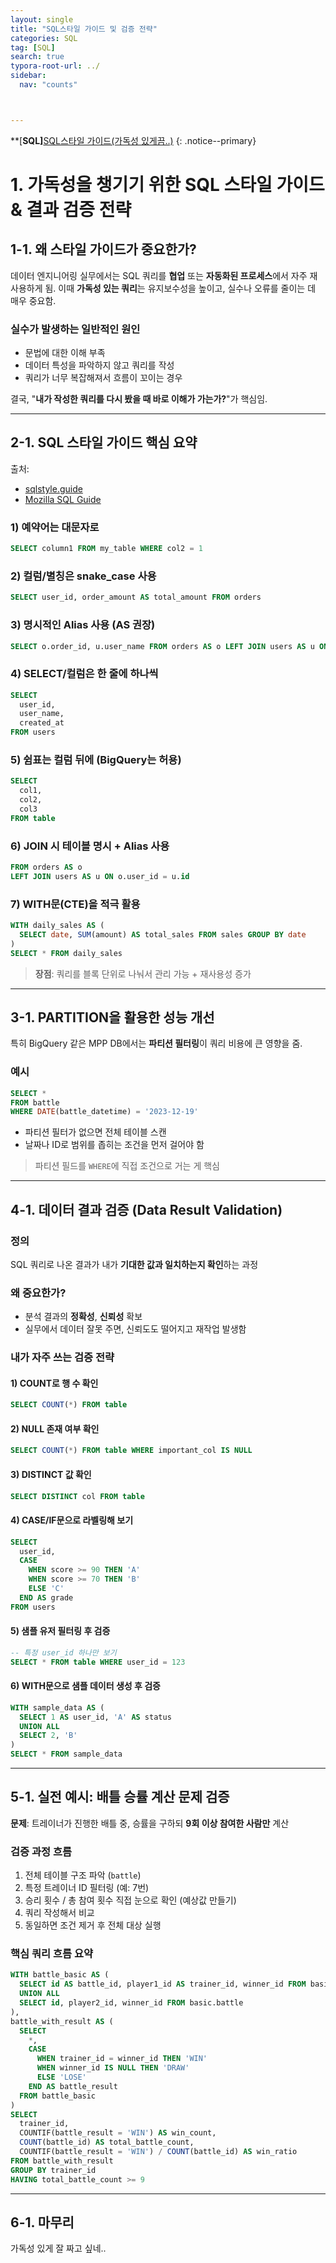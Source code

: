 ```yaml
---
layout: single
title: "SQL스타일 가이드 및 검증 전략"
categories: SQL
tag: [SQL]
search: true
typora-root-url: ../
sidebar:
  nav: "counts"



---
```




**[**SQL]**[SQL스타일 가이드(가독성 있게끔..)](https://park-chanyeong.github.io)
{: .notice--primary}

# 1. 가독성을 챙기기 위한 SQL 스타일 가이드 & 결과 검증 전략

## 1-1. 왜 스타일 가이드가 중요한가?

데이터 엔지니어링 실무에서는 SQL 쿼리를 **협업** 또는 **자동화된 프로세스**에서 자주 재사용하게 됨. 이때 **가독성 있는 쿼리**는 유지보수성을 높이고, 실수나 오류를 줄이는 데 매우 중요함.

### 실수가 발생하는 일반적인 원인

- 문법에 대한 이해 부족
- 데이터 특성을 파악하지 않고 쿼리를 작성
- 쿼리가 너무 복잡해져서 흐름이 꼬이는 경우

결국, "**내가 작성한 쿼리를 다시 봤을 때 바로 이해가 가는가?**"가 핵심임.

------

## 2-1. SQL 스타일 가이드 핵심 요약

출처:

- [sqlstyle.guide](https://www.sqlstyle.guide/)
- [Mozilla SQL Guide](https://docs.telemetry.mozilla.org/concepts/sql_style.html)

### 1) 예약어는 대문자로

```sql
SELECT column1 FROM my_table WHERE col2 = 1
```

### 2) 컬럼/별칭은 snake_case 사용

```sql
SELECT user_id, order_amount AS total_amount FROM orders
```

### 3) 명시적인 Alias 사용 (AS 권장)

```sql
SELECT o.order_id, u.user_name FROM orders AS o LEFT JOIN users AS u ON o.user_id = u.id
```

### 4) SELECT/컬럼은 한 줄에 하나씩

```sql
SELECT
  user_id,
  user_name,
  created_at
FROM users
```

### 5) 쉼표는 컬럼 뒤에 (BigQuery는 허용)

```sql
SELECT
  col1,
  col2,
  col3
FROM table
```

### 6) JOIN 시 테이블 명시 + Alias 사용

```sql
FROM orders AS o
LEFT JOIN users AS u ON o.user_id = u.id
```

### 7) WITH문(CTE)을 적극 활용

```sql
WITH daily_sales AS (
  SELECT date, SUM(amount) AS total_sales FROM sales GROUP BY date
)
SELECT * FROM daily_sales
```

> **장점**: 쿼리를 블록 단위로 나눠서 관리 가능 + 재사용성 증가

------

## 3-1. PARTITION을 활용한 성능 개선

특히 BigQuery 같은 MPP DB에서는 **파티션 필터링**이 쿼리 비용에 큰 영향을 줌.

### 예시

```sql
SELECT *
FROM battle
WHERE DATE(battle_datetime) = '2023-12-19'
```

- 파티션 필터가 없으면 전체 테이블 스캔
- 날짜나 ID로 범위를 좁히는 조건을 먼저 걸어야 함

> 파티션 필드를 `WHERE`에 직접 조건으로 거는 게 핵심

------

## 4-1. 데이터 결과 검증 (Data Result Validation)

### 정의

SQL 쿼리로 나온 결과가 내가 **기대한 값과 일치하는지 확인**하는 과정

### 왜 중요한가?

- 분석 결과의 **정확성**, **신뢰성** 확보
- 실무에서 데이터 잘못 주면, 신뢰도도 떨어지고 재작업 발생함

### 내가 자주 쓰는 검증 전략

#### 1) COUNT로 행 수 확인

```sql
SELECT COUNT(*) FROM table
```

#### 2) NULL 존재 여부 확인

```sql
SELECT COUNT(*) FROM table WHERE important_col IS NULL
```

#### 3) DISTINCT 값 확인

```sql
SELECT DISTINCT col FROM table
```

#### 4) CASE/IF문으로 라벨링해 보기

```sql
SELECT
  user_id,
  CASE
    WHEN score >= 90 THEN 'A'
    WHEN score >= 70 THEN 'B'
    ELSE 'C'
  END AS grade
FROM users
```

#### 5) 샘플 유저 필터링 후 검증

```sql
-- 특정 user_id 하나만 보기
SELECT * FROM table WHERE user_id = 123
```

#### 6) WITH문으로 샘플 데이터 생성 후 검증

```sql
WITH sample_data AS (
  SELECT 1 AS user_id, 'A' AS status
  UNION ALL
  SELECT 2, 'B'
)
SELECT * FROM sample_data
```

------

## 5-1. 실전 예시: 배틀 승률 계산 문제 검증

**문제**: 트레이너가 진행한 배틀 중, 승률을 구하되 **9회 이상 참여한 사람만** 계산

### 검증 과정 흐름

1. 전체 테이블 구조 파악 (`battle`)
2. 특정 트레이너 ID 필터링 (예: 7번)
3. 승리 횟수 / 총 참여 횟수 직접 눈으로 확인 (예상값 만들기)
4. 쿼리 작성해서 비교
5. 동일하면 조건 제거 후 전체 대상 실행

### 핵심 쿼리 흐름 요약

```sql
WITH battle_basic AS (
  SELECT id AS battle_id, player1_id AS trainer_id, winner_id FROM basic.battle
  UNION ALL
  SELECT id, player2_id, winner_id FROM basic.battle
),
battle_with_result AS (
  SELECT
    *,
    CASE
      WHEN trainer_id = winner_id THEN 'WIN'
      WHEN winner_id IS NULL THEN 'DRAW'
      ELSE 'LOSE'
    END AS battle_result
  FROM battle_basic
)
SELECT
  trainer_id,
  COUNTIF(battle_result = 'WIN') AS win_count,
  COUNT(battle_id) AS total_battle_count,
  COUNTIF(battle_result = 'WIN') / COUNT(battle_id) AS win_ratio
FROM battle_with_result
GROUP BY trainer_id
HAVING total_battle_count >= 9
```

------

## 6-1. 마무리

가독성 있게 잘 짜고 싶네..